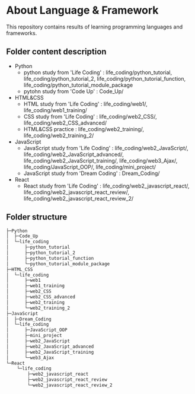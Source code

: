 # About Language & Framework
This repository contains results of learning programming languages and frameworks.


## Folder content description
- Python
  - python study from 'Life Coding' : life_coding/python_tutorial, life_coding/python_tutorial_2, life_coding/python_tutorial_function, life_coding/python_tutorial_module_package
  - pytohn study from 'Code Up' : Code_Up/
- HTML&CSS
  - HTML study from 'Life Coding' : life_coding/web1/, life_coding/web1_training/
  - CSS study from 'Life Coding' : life_coding/web2_CSS/, life_coding/web2_CSS_advanced/
  - HTML&CSS practice : life_coding/web2_training/, life_coding/web2_training_2/
- JavaScript
  - JavaScript study from 'Life Coding' : life_coding/web2_JavaScript/, life_coding/web2_JavaScript_advanced/, life_coding/web2_JavaScript_training/, life_coding/web3_Ajax/, life_coding/JavaScript_OOP/, life_coding/mini_project/
  - JavaScript study from 'Dream Coding' : Dream_Coding/
- React
  - React study from 'Life Coding' : life_coding/web2_javascript_react/, life_coding/web2_javascript_react_review/, life_coding/web2_javascript_react_review_2/


## Folder structure
```bash
├─Python
│  ├─Code_Up
│  └─life_coding
│      ├─python_tutorial
│      ├─python_tutorial_2
│      ├─python_tutorial_function
│      └─python_tutorial_module_package
├─HTML_CSS
│  └─life_coding
│      ├─web1
│      ├─web1_training
│      ├─web2_CSS
│      ├─web2_CSS_advanced
│      ├─web2_training
│      └─web2_training_2
├─JavaScript
│  ├─Dream_Coding
│  └─life_coding
│      ├─JavaScript_OOP
│      ├─mini_project
│      ├─web2_JavaScript
│      ├─web2_JavaScript_advanced
│      ├─web2_JavaScript_training
│      └─web3_Ajax
└─React
    └─life_coding
        ├─web2_javascript_react
        ├─web2_javascript_react_review
        └─web2_javascript_react_review_2
```
